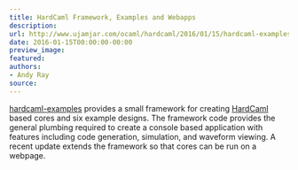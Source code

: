 ```yaml
---
title: HardCaml Framework, Examples and Webapps
description:
url: http://www.ujamjar.com/ocaml/hardcaml/2016/01/15/hardcaml-examples-in-javascript.html
date: 2016-01-15T00:00:00-00:00
preview_image:
featured:
authors:
- Andy Ray
source:
---
```


<p><a href="https://github.com/ujamjar/hardcaml-examples">hardcaml-examples</a> 
provides a small framework for creating <a href="https://github.com/ujamjar/hardcaml">HardCaml</a> 
based cores and six example designs.  The framework code provides the general plumbing
required to create a console based application with features including code generation, 
simulation, and waveform viewing.  A recent update extends the framework so that cores
can be run on a webpage.</p>


